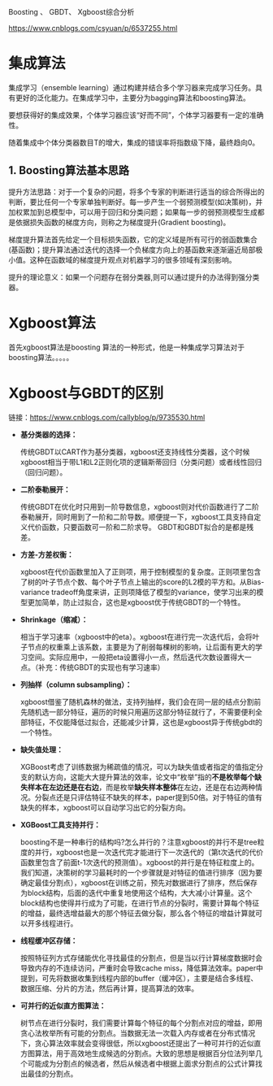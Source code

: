 Boosting 、 GBDT、 Xgboost综合分析

https://www.cnblogs.com/csyuan/p/6537255.html

# 集成算法

集成学习（ensemble learning）通过构建并结合多个学习器来完成学习任务。具有更好的泛化能力。在集成学习中，主要分为bagging算法和boosting算法。

要想获得好的集成效果，个体学习器应该“好而不同”，个体学习器要有一定的准确性。

随着集成中个体分类器数目T的增大，集成的错误率将指数级下降，最终趋向0。

## 1. Boosting算法基本思路

提升方法思路：对于一个复杂的问题，将多个专家的判断进行适当的综合所得出的判断，要比任何一个专家单独判断好。每一步产生一个弱预测模型(如决策树)，并加权累加到总模型中，可以用于回归和分类问题；如果每一步的弱预测模型生成都是依据损失函数的梯度方向，则称之为梯度提升(Gradient boosting)。

梯度提升算法首先给定一个目标损失函数，它的定义域是所有可行的弱函数集合(基函数)；提升算法通过迭代的选择一个负梯度方向上的基函数来逐渐逼近局部极小值。这种在函数域的梯度提升观点对机器学习的很多领域有深刻影响。

提升的理论意义：如果一个问题存在弱分类器,则可以通过提升的办法得到强分类器。

# Xgboost算法

首先xgboost算法是boosting 算法的一种形式，他是一种集成学习算法对于boosting算法。。。。。



# Xgboost与GBDT的区别

链接：https://www.cnblogs.com/callyblog/p/9735530.html

- **基分类器的选择：**

  传统GBDT以CART作为基分类器，xgboost还支持线性分类器，这个时候xgboost相当于带L1和L2正则化项的逻辑斯蒂回归（分类问题）或者线性回归（回归问题）。

- **二阶泰勒展开：**

  传统GBDT在优化时只用到一阶导数信息，xgboost则对代价函数进行了二阶泰勒展开，同时用到了一阶和二阶导数。顺便提一下，xgboost工具支持自定义代价函数，只要函数可一阶和二阶求导。 GBDT和GBDT拟合的是都是残差。

- **方差-方差权衡：**

  xgboost在代价函数里加入了正则项，用于控制模型的复杂度。正则项里包含了树的叶子节点个数、每个叶子节点上输出的score的L2模的平方和。从Bias-variance tradeoff角度来讲，正则项降低了模型的variance，使学习出来的模型更加简单，防止过拟合，这也是xgboost优于传统GBDT的一个特性。 

- **Shrinkage（缩减）：**

  相当于学习速率（xgboost中的eta）。xgboost在进行完一次迭代后，会将叶子节点的权重乘上该系数，主要是为了削弱每棵树的影响，让后面有更大的学习空间。实际应用中，一般把eta设置得小一点，然后迭代次数设置得大一点。（补充：传统GBDT的实现也有学习速率） 

- **列抽样（column subsampling）：**

  xgboost借鉴了随机森林的做法，支持列抽样，我们会在同一层的结点分割前先随机选一部分特征，遍历的时候只用遍历这部分特征就行了，不需要便利全部特征，不仅能降低过拟合，还能减少计算，这也是xgboost异于传统gbdt的一个特性。

- **缺失值处理：**

  XGBoost考虑了训练数据为稀疏值的情况，可以为缺失值或者指定的值指定分支的默认方向，这能大大提升算法的效率，论文中“枚举”指的**不是枚举每个缺失样本在左边还是在右边**，而是枚举**缺失样本整体**在左边，还是在右边两种情况。分裂点还是只评估特征不缺失的样本，paper提到50倍。对于特征的值有缺失的样本，xgboost可以自动学习出它的分裂方向。 

- **XGBoost工具支持并行：**

  boosting不是一种串行的结构吗?怎么并行的？注意xgboost的并行不是tree粒度的并行，xgboost也是一次迭代完才能进行下一次迭代的（第t次迭代的代价函数里包含了前面t-1次迭代的预测值）。xgboost的并行是在特征粒度上的。我们知道，决策树的学习最耗时的一个步骤就是对特征的值进行排序（因为要确定最佳分割点），xgboost在训练之前，预先对数据进行了排序，然后保存为block结构，后面的迭代中重复地使用这个结构，大大减小计算量。这个block结构也使得并行成为了可能，在进行节点的分裂时，需要计算每个特征的增益，最终选增益最大的那个特征去做分裂，那么各个特征的增益计算就可以开多线程进行。

- **线程缓冲区存储：**

  按照特征列方式存储能优化寻找最佳的分割点，但是当以行计算梯度数据时会导致内存的不连续访问，严重时会导致cache miss，降低算法效率。paper中提到，可先将数据收集到线程内部的buffer（缓冲区），主要是结合多线程、数据压缩、分片的方法，然后再计算，提高算法的效率。

- **可并行的近似直方图算法：**

  树节点在进行分裂时，我们需要计算每个特征的每个分割点对应的增益，即用贪心法枚举所有可能的分割点。当数据无法一次载入内存或者在分布式情况下，贪心算法效率就会变得很低，所以xgboost还提出了一种可并行的近似直方图算法，用于高效地生成候选的分割点。大致的思想是根据百分位法列举几个可能成为分割点的候选者，然后从候选者中根据上面求分割点的公式计算找出最佳的分割点。